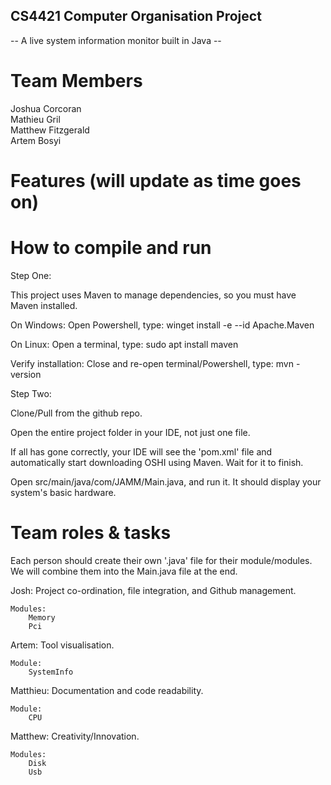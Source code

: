 ## CS4421 Computer Organisation Project


-- A live system information monitor built in Java --


# Team Members


Joshua Corcoran  
Mathieu Gril  
Matthew Fitzgerald  
Artem Bosyi  


# Features (will update as time goes on)



# How to compile and run


Step One:

This project uses Maven to manage dependencies, so you must have Maven installed.

On Windows:
    Open Powershell, type: winget install -e --id Apache.Maven

On Linux:
    Open a terminal, type: sudo apt install maven

Verify installation:
    Close and re-open terminal/Powershell, type: mvn -version


Step Two:

Clone/Pull from the github repo.

Open the entire project folder in your IDE, not just one file.

If all has gone correctly, your IDE will see the 'pom.xml' file and automatically start downloading OSHI using Maven. Wait for it to finish.

Open src/main/java/com/JAMM/Main.java, and run it. It should display your system's basic hardware.


# Team roles & tasks


Each person should create their own '.java' file for their module/modules. We will combine them into the Main.java file at the end.

Josh:
    Project co-ordination, file integration, and Github management.

    Modules:
        Memory
        Pci

Artem:
    Tool visualisation.

    Module:
        SystemInfo

Matthieu:
    Documentation and code readability.

    Module:
        CPU

Matthew:
    Creativity/Innovation.

    Modules:
        Disk
        Usb
